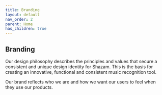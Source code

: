 ```yaml
---
title: Branding
layout: default
nav_order: 2
parent: Home
has_children: true
---
```


## Branding

Our design philosophy describes the principles and values that secure a consistent and unique design identity for Shazam. This is the basis for creating an innovative, functional and consistent music recognition tool.

Our brand reflects who we are and how we want our users to feel when they use our products.